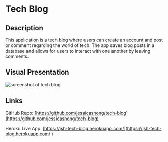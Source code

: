 # Tech Blog


## Description
This application is a tech blog where users can create an account and post or comment regarding the world of tech. The app saves blog posts in a database and allows for users to interact with one another by leaving comments.


## Visual Presentation
![screenshot of tech blog](./public/images/)

## Links 
GitHub Repo: [https://github.com/jessicashong/tech-blog](https://github.com/jessicashong/tech-blog)

Heroku Live App: [https://jsh-tech-blog.herokuapp.com/](https://jsh-tech-blog.herokuapp.com/ )